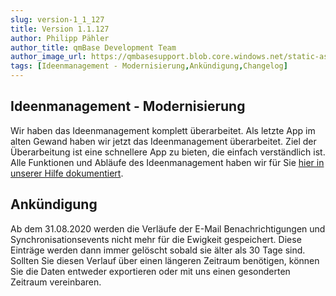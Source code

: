 ```yaml
---
slug: version-1_1_127
title: Version 1.1.127
author: Philipp Pähler
author_title: qmBase Development Team
author_image_url: https://qmbasesupport.blob.core.windows.net/static-assets/img/persons/paehler_round.png
tags: [Ideenmanagement - Modernisierung,Ankündigung,Changelog]
---
```

## Ideenmanagement - Modernisierung

Wir haben das Ideenmanagement komplett überarbeitet. Als letzte App im alten Gewand haben wir jetzt das Ideenmanagement überarbeitet. Ziel der Überarbeitung ist eine schnellere App zu bieten, die einfach verständlich ist. Alle Funktionen und Abläufe des Ideenmanagement haben wir für Sie [hier in unserer Hilfe dokumentiert](https://support.qmbase.com/Account/findworkspace?returnUrl=/help). 

## Ankündigung

Ab dem 31.08.2020 werden die Verläufe der E-Mail Benachrichtigungen und Synchronisationsevents nicht mehr für die Ewigkeit gespeichert. Diese Einträge werden dann immer gelöscht sobald sie älter als 30 Tage sind. Sollten Sie diesen Verlauf über einen längeren Zeitraum benötigen, können Sie die Daten entweder exportieren oder mit uns einen gesonderten Zeitraum vereinbaren.